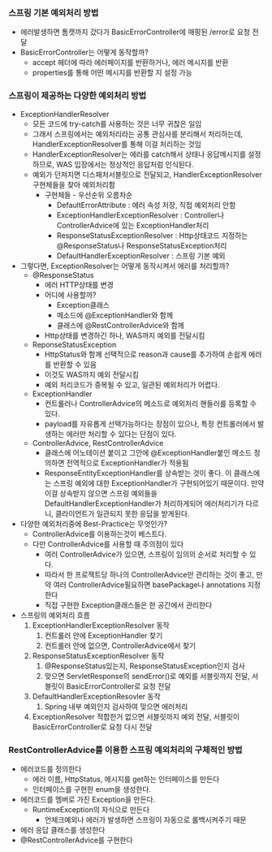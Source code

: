 ### 스프링 기본 예외처리 방법
- 에러발생하면 톰캣까지 갔다가 BasicErrorController에 매핑된 /error로 요청 전달
- BasicErrorController는 어떻게 동작할까?
	- accept 헤더에 따라 에러페이지를 반환하거나, 에러 메시지를 반환
	- properties를 통해 어떤 메시지를 반환할 지 설정 가능
### 스프링이 제공하는 다양한 예외처리 방법
- ExceptionHandlerResolver
	- 모든 코드에 try-catch를 사용하는 것은 너무 귀찮은 일임
	- 그래서 스프링에서는 예외처리라는 공통 관심사를 분리해서 처리하는데, HandlerExceptionResolver를 통해 이걸 처리하는 것임
	- HandlerExceptionResolver는 에러를 catch해서 상태나 응답메시지를 설정하므로, WAS 입장에서는 정상적인 응답처럼 인식된다.
	- 예외가 던져지면 디스패처서블릿으로 전달되고, HandlerExceptionResolver 구현체들을 찾아 예외처리함
		- 구현체들 - 우선순위 오름차순
			- DefaultErrorAttribute : 에러 속성 저장, 직접 예외처리 안함
			- ExceptionHandlerExceptionResolver : Controller나 ControllerAdvice에 있는 ExceptionHandler처리
			- ResponseStatusExceptionResolver : Http상태코드 지정하는 @ResponseStatus나 ResponseStatusException처리
			- DefaultHandlerExceptionResolver : 스프링 기본 예외
- 그렇다면, ExceptionResolver는 어떻게 동작시켜서 에러를 처리할까?
	- @ResponseStatus
		- 에러 HTTP상태를 변경
		- 어디에 사용할까?
			- Exception클래스
			- 메소드에 @ExceptionHandler와 함께
			- 클래스에 @RestControllerAdvice와 함께
		- Http상태를 변경하긴 하나, WAS까지 예외를 전달시킴
	- ReponseStatusException
		- HttpStatus와 함께 선택적으로 reason과 cause를 추가하여 손쉽게 에러를 반환할 수 있음
		- 이것도 WAS까지 예외 전달시킴
		- 예외 처리코드가 중복될 수 있고, 일관된 예외처리가 어렵다.
	- ExceptionHandler
		- 컨트롤러나 ControllerAdvice의 메소드로 예외처리 핸들러를 등록할 수 있다.
		- payload를 자유롭게 선택가능하다는 장점이 있으나, 특정 컨트롤러에서 발생하는 에러만 처리할 수 있다는 단점이 있다.
	- ControllerAdvice, RestControllerAdvice
		- 클래스에 어노테이션 붙이고 그안에 @ExceptionHandler붙인 메소드 정의하면 전역적으로 ExceptionHandler가 적용됨
		- ResponseEntityExceptionHandler를 상속받는 것이 좋다. 이 클래스에는 스프링 예외에 대한 ExceptionHandler가 구현되어있기 때문이다. 만약 이걸 상속받지 않으면 스프링 예외들을 DefaultHandlerExceptionHandler가 처리하게되어 에러처리기가 다르니, 클라이언트가 일관되지 못한 응답을 받게된다.
- 다양한 예외처리중에 Best-Practice는 무엇인가?
    - ControllerAdvice를 이용하는것이 베스트다.
    - 다만 ControllerAdvice를 사용할 때 주의점이 있다
        - 여러 ControllerAdvice가 있으면, 스프링이 임의의 순서로 처리할 수 있다.
        - 따라서 한 프로젝트당 하나의 ControllerAdvice만 관리하는 것이 좋고, 만약 여러 ControllerAdvice필요하면 basePackage나 annotations 지정한다
        - 직접 구현한 Exception클래스들은 한 공간에서 관리한다
- 스프링의 예외처리 흐름
    1. ExceptionHandlerExceptionResolver 동작
        1. 컨트롤러 안에 ExceptionHandler 찾기
        2. 컨트롤러 안에 없으면, ControllerAdvice에서 찾기
    2. ResponseStatusExceptionResolver 동작
        1. @ResponseStatus있는지, ResponseStatusException인지 검사
        2. 맞으면 ServletResponse의 sendError()로 예외를 서블릿까지 전달, 서블릿이 BasicErrorController로 요청 전달
    3. DefaultHandlerExceptionResovler 동작
        1. Spring 내부 예외인지 검사하여 맞으면 에러처리
    4. ExceptionResolver 적합한거 없으면 서블릿까지 예외 전달, 서블릿이 BasicErrorController로 요청 다시 전달

### RestControllerAdvice를 이용한 스프링 예외처리의 구체적인 방법

- 에러코드를 정의한다
    - 에러 이름, HttpStatus, 메시지를 get하는 인터페이스를 만든다
    - 인터페이스를 구현한 enum을 생성한다.
- 에러코드를 멤버로 가진 Exception을 만든다.
    - RuntimeException의 자식으로 만든다
        - 언체크예외나 에러가 발생하면 스프링이 자동으로 롤백시켜주기 때문
- 에러 응답 클래스를 생성한다
- @RestControllerAdvice를 구현한다
